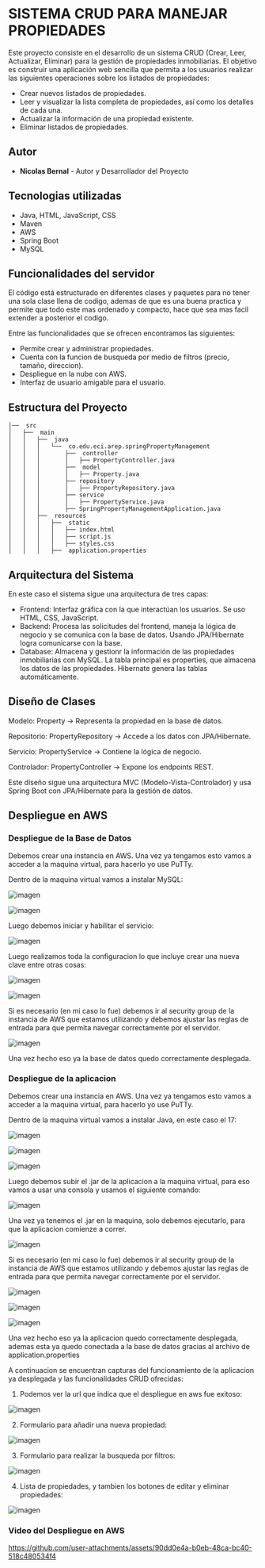 # SISTEMA CRUD PARA MANEJAR PROPIEDADES

Este proyecto consiste en el desarrollo de un sistema CRUD (Crear, Leer, Actualizar, Eliminar) para la gestión de propiedades inmobiliarias. El objetivo es construir una aplicación web sencilla que permita a los usuarios realizar las siguientes operaciones sobre los listados de propiedades:

- Crear nuevos listados de propiedades.
- Leer y visualizar la lista completa de propiedades, así como los detalles de cada una.
- Actualizar la información de una propiedad existente.
- Eliminar listados de propiedades.

## Autor

* **Nicolas Bernal** - Autor y Desarrollador del Proyecto

## Tecnologias utilizadas

- Java, HTML, JavaScript, CSS
- Maven
- AWS
- Spring Boot
- MySQL

## Funcionalidades del servidor

El código está estructurado en diferentes clases y paquetes para no tener una sola clase llena de codigo, ademas de que es una buena practica y permite que todo este mas ordenado y compacto, hace que sea mas facil extender a posterior el codigo.

Entre las funcionalidades que se ofrecen encontramos las siguientes:

- Permite crear y administrar propiedades.
- Cuenta con la funcion de busqueda por medio de filtros (precio, tamaño, direccion).
- Despliegue en la nube con AWS.
- Interfaz de usuario amigable para el usuario.

## Estructura del Proyecto

```
│──  src
│   ├──  main
│   │   ├──  java
│   │   │   └──  co.edu.eci.arep.springPropertyManagement
│   │   │       ├──  controller
│   │   │       │   ├── PropertyController.java
│   │   │       ├──  model
│   │   │       │   ├── Property.java
│   │   │       ├── repository
│   │   │       │   ├── PropertyRepository.java
│   │   │       ├── service
│   │   │       │   ├── PropertyService.java
│   │   │       ├── SpringPropertyManagementApplication.java
│   │   ├──  resources
│   │   │   ├──  static
│   │   │   │   ├── index.html
│   │   │   │   ├── script.js
│   │   │   │   ├── styles.css
│   │   │   ├──  application.properties
```

## Arquitectura del Sistema

En este caso el sistema sigue una arquitectura de tres capas:

- Frontend: Interfaz gráfica con la que interactúan los usuarios. Se uso HTML, CSS, JavaScript.
- Backend: Procesa las solicitudes del frontend, maneja la lógica de negocio y se comunica con la base de datos. Usando JPA/Hibernate logra comunicarse con la base.
- Database: Almacena y gestionr la información de las propiedades inmobiliarias con MySQL. La tabla principal es properties, que almacena los datos de las propiedades. Hibernate genera las tablas automáticamente.

## Diseño de Clases

Modelo: Property → Representa la propiedad en la base de datos.

Repositorio: PropertyRepository → Accede a los datos con JPA/Hibernate.

Servicio: PropertyService → Contiene la lógica de negocio.

Controlador: PropertyController → Expone los endpoints REST.

Este diseño sigue una arquitectura MVC (Modelo-Vista-Controlador) y usa Spring Boot con JPA/Hibernate para la gestión de datos.

## Despliegue en AWS

### Despliegue de la Base de Datos

Debemos crear una instancia en AWS. Una vez ya tengamos esto vamos a acceder a la maquina virtual, para hacerlo yo use PuTTy.

Dentro de la maquina virtual vamos a instalar MySQL:

![imagen](src/main/resources/imagenesReadMe/1.jpg)

![imagen](src/main/resources/imagenesReadMe/2.jpg)

Luego debemos iniciar y habilitar el servicio:

![imagen](src/main/resources/imagenesReadMe/3.jpg)

Luego realizamos toda la configuracion lo que incluye crear una nueva clave entre otras cosas:

![imagen](src/main/resources/imagenesReadMe/4.jpg)

![imagen](src/main/resources/imagenesReadMe/5.jpg)

Si es necesario (en mi caso lo fue) debemos ir al security group de la instancia de AWS que estamos utilizando y debemos ajustar las reglas de entrada para que permita navegar correctamente por el servidor.

![imagen](src/main/resources/imagenesReadMe/6.jpg)

Una vez hecho eso ya la base de datos quedo correctamente desplegada.

### Despliegue de la aplicacion

Debemos crear una instancia en AWS. Una vez ya tengamos esto vamos a acceder a la maquina virtual, para hacerlo yo use PuTTy.

Dentro de la maquina virtual vamos a instalar Java, en este caso el 17:

![imagen](src/main/resources/imagenesReadMe/7.jpg)

![imagen](src/main/resources/imagenesReadMe/8.jpg)

![imagen](src/main/resources/imagenesReadMe/9.jpg)

Luego debemos subir el .jar de la aplicacion a la maquina virtual, para eso vamos a usar una consola y usamos el siguiente comando:

![imagen](src/main/resources/imagenesReadMe/10.jpg)

Una vez ya tenemos el .jar en la maquina, solo debemos ejecutarlo, para que la aplicacion comienze a correr.

![imagen](src/main/resources/imagenesReadMe/11.jpg)

Si es necesario (en mi caso lo fue) debemos ir al security group de la instancia de AWS que estamos utilizando y debemos ajustar las reglas de entrada para que permita navegar correctamente por el servidor.

![imagen](src/main/resources/imagenesReadMe/12.jpg)

![imagen](src/main/resources/imagenesReadMe/13.jpg)

![imagen](src/main/resources/imagenesReadMe/14.jpg)

Una vez hecho eso ya la aplicacion quedo correctamente desplegada, ademas esta ya quedo conectada a la base de datos gracias al archivo de application.properties

A continuacion se encuentran capturas del funcionamiento de la aplicacion ya desplegada y las funcionalidades CRUD ofrecidas:

1. Podemos ver la url que indica que el despliegue en aws fue exitoso:

![imagen](src/main/resources/imagenesReadMe/15.jpg)

2. Formulario para añadir una nueva propiedad:

![imagen](src/main/resources/imagenesReadMe/16.jpg)

3. Formulario para realizar la busqueda por filtros:

![imagen](src/main/resources/imagenesReadMe/17.jpg)

4. Lista de propiedades, y tambien los botones de editar y eliminar propiedades:

![imagen](src/main/resources/imagenesReadMe/18.jpg)

### Video del Despliegue en AWS

https://github.com/user-attachments/assets/90dd0e4a-b0eb-48ca-bc40-518c480534f4
